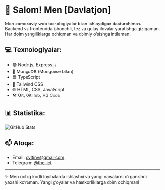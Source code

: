 # 👋 Salom! Men [Davlatjon]

Men zamonaviy web texnologiyalar bilan ishlaydigan dasturchiman. Backend va frontendda ishonchli, tez va qulay ilovalar yaratishga qiziqaman. Har doim yangiliklarga ochiqman va doimiy o‘sishga intilaman.

## 💻 Texnologiyalar:
- 🟢 Node.js, Express.js
- 🍃 MongoDB (Mongoose bilan)
- 🟦 TypeScript
- 🎨 Tailwind CSS
- 🌐 HTML, CSS, JavaScript
- 🛠️ Git, GitHub, VS Code

## 📊 Statistika:
![GitHub Stats](https://github-readme-stats.vercel.app/api?username=the-ict&show_icons=true&theme=tokyonight)

## 📫 Aloqa:
- Email: dvltinv@gmail.com
- Telegram: [@the-ict](https://t.me/the-ict)

---

✨ Men ochiq kodli loyihalarda ishlashni va yangi narsalarni o‘rganishni yaxshi ko‘raman. Yangi g‘oyalar va hamkorliklarga doim ochiqman!
